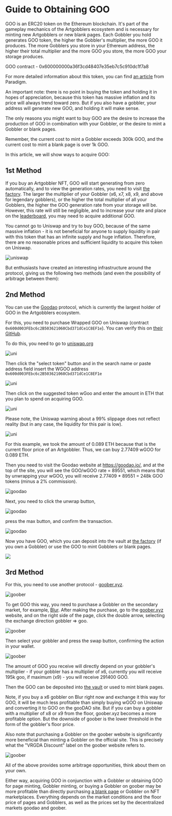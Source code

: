 # Guide to Obtaining GOO

GOO is an ERC20 token on the Ethereum blockchain. It's part of the gameplay mechanics of the Artgobblers ecosystem and is necessary for minting new Artgobblers or new blank pages. Each Gobbler you hold generates GOO token, the higher the Gobbler's multiplier, the more GOO it produces. The more Gobblers you store in your Ethereum address, the higher their total multiplier and the more GOO you store, the more GOO your storage produces.

GOO contract - 0x600000000a36f3cd48407e35eb7c5c910dc1f7a8

For more detailed information about this token, you can find [an article](https://www.paradigm.xyz/2022/09/goo) from Paradigm.

An important note: there is no point in buying the token and holding it in hopes of appreciation, because this token has massive inflation and its price will always trend toward zero. But if you also have a gobbler, your address will generate new GOO, and holding it will make sense.

The only reasons you might want to buy GOO are the desire to increase the production of GOO in combination with your Gobbler, or the desire to mint a Gobbler or blank pages.

Remember, the current cost to mint a Gobbler exceeds 300k GOO, and the current cost to mint a blank page is over 1k GOO.

In this article, we will show ways to acquire GOO:

## 1st Method

If you buy an Artgobbler NFT, GOO will start generating from zero automatically, and to view the generation rates, you need to visit [the factory](https://artgobblers.com/factory). The larger the multiplier of your Gobbler (x6, x7, x8, x9, and above for legendary gobblers), or the higher the total multiplier of all your Gobblers, the higher the GOO generation rate from your storage will be.
However, this rate will still be negligible, and to increase your rate and place on the [leaderboard](https://artgobblers.dyor.fi/), you may need to acquire additional GOO.

You cannot go to Uniswap and try to buy GOO, because of the same massive inflation - it is not beneficial for anyone to supply liquidity in pair with this token that has an infinite supply and huge inflation. Therefore, there are no reasonable prices and sufficient liquidity to acquire this token on Uniswap.

![uniswap](https://gyazo.com/10835ecc641bc3c1224b215f77785427.png)

But enthusiasts have created an interesting infrastructure around the protocol, giving us the following two methods (and even the possibility of arbitrage between them):

## 2nd Method

You can use the [Goodao](https://goodao.io/) protocol, which is currently the largest holder of GOO in the Artgobblers ecosystem.

For this, you need to purchase Wrapped GOO on Uniswap (contract `0x600d003FEbc6c2B503621060Cbd371dCe1C8EF1e`). You can verify this on [their GitHub](https://github.com/DaoGoo/Contracts).

To do this, you need to go to [uniswap.org](https://app.uniswap.org/) 

![uni](https://gyazo.com/5ee00868866a5f4d081d857469658be5.png)

Then click the "select token" button and in the search name or paste address field insert the WGOO address `0x600d003FEbc6c2B503621060Cbd371dCe1C8EF1e`

![uni](https://gyazo.com/c2ed6e4fec4020e31141caf9a329698b.png)

Then click on the suggested token wGoo and enter the amount in ETH that you plan to spend on acquiring GOO.

![uni](https://gyazo.com/fa046454b2ef93724277bb0383264ada.png)

Please note, the Uniswap warning about a 99% slippage does not reflect reality (but in any case, the liquidity for this pair is low).

![uni](https://gyazo.com/2cec899b16933c64dab0c6568759a142.png)

For this example, we took the amount of 0.089 ETH because that is the current floor price of an Artgobbler. Thus, we can buy 2.77409 wGOO for 0.089 ETH.

Then you need to visit the Goodao website at https://goodao.io/, and at the top of the site, you will see the GOO/wGOO rate = 89551, which means that by unwrapping your wGOO, you will receive 2.77409 * 89551 = 248k GOO tokens (minus a 2% commission).

![goodao](https://gyazo.com/9b055b2b7dc4a2375303a69dd2085d32.png)

Next, you need to click the unwrap button, 

![goodao](https://gyazo.com/90bd399ff6a16fdb4eb84287db83529b.png)

press the max button, and confirm the transaction. 

![goodao](https://gyazo.com/30709921962a12cef35b3e11c9582946.png)

Now you have GOO, which you can deposit into the vault at [the factory](https://artgobblers.com/factory) (if you own a Gobbler) or use the GOO to mint Gobblers or blank pages.

[]()
![](https://gyazo.com/1c21cbab50c33c9b16a4c4b047ad8f4b.png)

## 3rd Method
For this, you need to use another protocol - [goober.xyz](https://goober.xyz/). 

![goober](https://gyazo.com/60a3e821718a617bcfc86b0d8b230fa1.png)

To get GOO this way, you need to purchase a Gobbler on the secondary market, for example, [Blur](https://blur.io/collection/artgobblers).
After making the purchase, go to the [goober.xyz](https://goober.xyz/) website, and on the right side of the page, click the double arrow, selecting the exchange direction gobbler => goo.

![goober](https://gyazo.com/b92799100004a7892e9b691eee19bf86.png)

Then select your gobbler and press the swap button, confirming the action in your wallet.

![goober](https://gyazo.com/ff622fc22d09408d2c090569b35e455f.png)

The amount of GOO you receive will directly depend on your gobbler's multiplier - if your gobbler has a multiplier of x6, currently you will receive 195k goo, if maximum (x9) - you will receive 291400 GOO.

Then the GOO can be deposited into [the vault](https://artgobblers.com/factory) or used to mint blank pages.

Note, if you buy a x6 gobbler on Blur right now and exchange it this way for GOO, it will be much less profitable than simply buying wGOO on Uniswap and converting it to GOO on the gooDAO site. But if you can buy a gobbler with a multiplier of x8 or x9 from the floor, goober.xyz becomes a more profitable option. But the downside of goober is the lower threshold in the form of the gobbler's floor price.

Also note that purchasing a Gobbler on the goober website is significantly more beneficial than minting a Gobbler on the official site. This is precisely what the "VRGDA Discount" label on the goober website refers to.

![goober](https://gyazo.com/a9b250242dc55e3057504cfe721bca05.png)

All of the above provides some arbitrage opportunities, think about them on your own.

Either way, acquiring GOO in conjunction with a Gobbler or obtaining GOO for page minting, Gobbler minting, or buying a Gobbler on goober may be more profitable than directly purchasing [a blank page](https://blur.io/collection/pages?traits=%7B%22Glamination+Status%22%3A%5B%22Blank%22%5D%7D) or Gobbler on NFT marketplaces. Everything depends on the market conditions and the floor price of pages and Gobblers, as well as the prices set by the decentralized markets goodao and goober.



